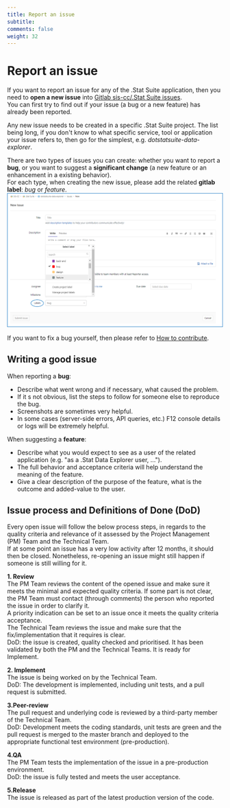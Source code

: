 ```yaml
---
title: Report an issue
subtitle: 
comments: false
weight: 32
---
```




# Report an issue
If you want to report an issue for any of the .Stat Suite application, then you need to **open a new issue** into [Gitlab sis-cc/.Stat Suite issues](https://gitlab.com/groups/sis-cc/.stat-suite/-/issues).<br>
You can first try to find out if your issue (a bug or a new feature) has already been reported.<br>

Any new issue needs to be created in a specific .Stat Suite project. The list being long, if you don't know to what specific service, tool or application your issue refers to, then go for the simplest, e.g. *dotstatsuite-data-explorer*.<br>

There are two types of issues you can create: whether you want to report a **bug**, or you want to suggest a **significant change** (a new feature or an enhancement in a existing behavior).<br>
For each type, when creating the new issue, please add the related **gitlab label**: *bug* or *feature*. <br>
![Gitlab Issue with label](content/images/GitlabIssueLabel.png)

If you want to fix a bug yourself, then please refer to [How to contribute](https://sis-cc.gitlab.io/dotstatsuite-documentation/page/contributing/how-to-contribute/).<br>

## Writing a good issue
When reporting a **bug**:
 - Describe what went wrong and if necessary, what caused the problem.
 - If it s not obvious, list the steps to follow for someone else to reproduce the bug.
 - Screenshots are sometimes very helpful.
 - In some cases (server-side errors, API queries, etc.) F12 console details or logs will be extremely helpful.

When suggesting a **feature**:
 - Describe what you would expect to see as a user of the related application (e.g. "as a .Stat Data Explorer user, ...").
 - The full behavior and acceptance criteria will help understand the meaning of the feature.
 - Give a clear description of the purpose of the feature, what is the outcome and added-value to the user.

## Issue process and Definitions of Done (DoD)
Every open issue will follow the below process steps, in regards to the quality criteria and relevance of it assessed by the Project Management (PM) Team and the Technical Team.<br>
If at some point an issue has a very low activity after 12 months, it should then be closed. Nonetheless, re-opening an issue might still happen if someone is still willing for it.<br>

**1. Review**<br>
The PM Team reviews the content of the opened issue and make sure it meets the minimal and expected quality criteria. If some part is not clear, the PM Team must contact (through comments) the person who reported the issue in order to clarify it.<br>
A priority indication can be set to an issue once it meets the quality criteria acceptance.<br>
The Technical Team reviews the issue and make sure that the fix/implementation that it requires is clear.<br>
DoD: the issue is created, quality checked and prioritised. It has been validated by both the PM and the Technical Teams. It is ready for Implement.<br>

**2. Implement**<br>
The issue is being worked on by the Technical Team.<br>
DoD: The development is implemented, including unit tests, and a pull request is submitted.<br>

**3.Peer-review**<br>
The pull request and underlying code is reviewed by a third-party member of the Technical Team.<br>
DoD: Development meets the coding standards, unit tests are green and the pull request is merged to the master branch and deployed to the appropriate functional test environment (pre-production).<br>

**4.QA**<br>
The PM Team tests the implementation of the issue in a pre-production environment.<br>
DoD: the issue is fully tested and meets the user acceptance.<br>

**5.Release**<br>
The issue is released as part of the latest production version of the code.<br>
